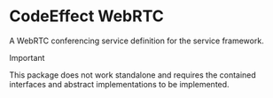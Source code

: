 # CodeEffect WebRTC

A WebRTC conferencing service definition for the service framework.

>[!IMPORTANT]
> This package does not work standalone and requires the contained interfaces and abstract implementations to be implemented.

